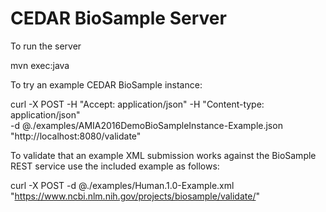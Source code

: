 # CEDAR BioSample Server

To run the server

mvn exec:java

To try an example CEDAR BioSample instance:

curl -X POST -H "Accept: application/json" -H "Content-type: application/json" \
     -d @./examples/AMIA2016DemoBioSampleInstance-Example.json \
     "http://localhost:8080/validate"

To validate that an example XML submission works against the BioSample REST service use the included
example as follows: 

 curl -X POST -d @./examples/Human.1.0-Example.xml "https://www.ncbi.nlm.nih.gov/projects/biosample/validate/"

